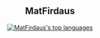 </tr>

<h2 align="center">MatFirdaus</h2>
<div align="center">
  
[![MatFirdaus's top languages](https://github-readme-stats.vercel.app/api/top-langs/?username=MatFirdaus33&theme=blue-green)](https://github.com/MatFirdaus33)
  </BR>
</div>